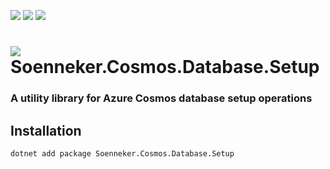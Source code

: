[![](https://img.shields.io/nuget/v/Soenneker.Cosmos.Database.Setup.svg?style=for-the-badge)](https://www.nuget.org/packages/Soenneker.Cosmos.Database.Setup/)
[![](https://img.shields.io/github/actions/workflow/status/soenneker/soenneker.cosmos.database.setup/publish-package.yml?style=for-the-badge)](https://github.com/soenneker/soenneker.cosmos.database.setup/actions/workflows/publish-package.yml)
[![](https://img.shields.io/nuget/dt/Soenneker.Cosmos.Database.Setup.svg?style=for-the-badge)](https://www.nuget.org/packages/Soenneker.Cosmos.Database.Setup/)

# ![](https://user-images.githubusercontent.com/4441470/224455560-91ed3ee7-f510-4041-a8d2-3fc093025112.png) Soenneker.Cosmos.Database.Setup
### A utility library for Azure Cosmos database setup operations

## Installation

```
dotnet add package Soenneker.Cosmos.Database.Setup
```
